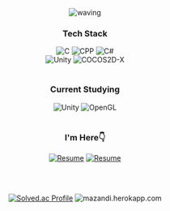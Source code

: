 <div align="center">
    
![waving](https://capsule-render.vercel.app/api?type=waving&height=200&text=Jongmin&fontSize=40&fontAlign=88&fontAlignY=40&desc=@jxng-min&descAlign=91&color=gradient)
### Tech Stack

<img alt="C" src ="https://img.shields.io/badge/C-2699E6.svg?&style=for-the-badge&logo=c&logoColor=white"/>
<img alt="CPP" src ="https://img.shields.io/badge/C%2B%2B-1A66CC.svg?&style=for-the-badge&logo=c%2B%2B&&logoColor=white"/>
<img alt="C#" src ="https://img.shields.io/badge/C%23-39477F.svg?&style=for-the-badge&logo=Csharp&logoColor=white"/>
    
<br>

<img alt="Unity" src ="https://img.shields.io/badge/Unity-0E1128.svg?&style=for-the-badge&logo=Unity&logoColor=white"/>
<img alt="COCOS2D-X" src ="https://img.shields.io/badge/COCOS2dX-FFBF00.svg?&style=for-the-badge&logo=Cocos&logoColor=black"/>

<br>
</br>

### Current Studying

<img alt="Unity" src ="https://img.shields.io/badge/Unity-0E1128.svg?&style=for-the-badge&logo=Unity&logoColor=white"/>
<img alt="OpenGL" src ="https://img.shields.io/badge/OpenGL-4285F4?style=for-the-badge&logo=OpenGL&logoColor=white"/>

<br>
</br>

### I'm Here👇

<a href="https://dolomite-coelurus-379.notion.site/PERSONAL-STATEMENT-15d7c5e83f2580749b41ee6a6d1b41cc"><img alt="Resume" src ="https://img.shields.io/badge/Resume-000000.svg?&style=for-the-badge&logo=Notion&logoColor=white"/></a>
[![Resume](https://img.shields.io/badge/Resume-4285F4?style=for-the-badge&logo=googledrive&logoColor=white)]()

<br>
</br>

[![Solved.ac Profile](http://mazassumnida.wtf/api/v2/generate_badge?boj=vwmartin)](https://solved.ac/vwmartin/)
![mazandi.herokapp.com](https://mazandi.herokuapp.com/api?handle=vwmartin&theme=warm)


